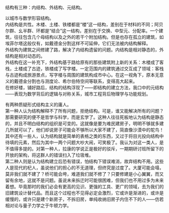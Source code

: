 结构有三种：内结构、外结构、元结构。

以城市与数学形容结构。    
内结构是共性。木楼、土楼、铁楼都是“楼”这一结构，差别在于材料的不同；阿贝尔群、幺半群、环都是“结合”这一结构，差别在于交换、中型元、分配率。一个建筑，往往包含几个母结构以及之外的若干个附加结构。但是也存在孤立的建筑，如埃菲尔塔这般仅有，如戴德金分割这样不可延伸，它们无法被内结构解释。    
外结构为建筑之间修建了路，解决了内结构遗留的问题。内结构是相对静态的，外结构是相对动态的。    
外结构在这一补充下，外结构基于路给原有的那些建筑附上新的关系：木楼成了客栈，土楼成了古迹，铁楼成了写字楼。一定范围内的建筑通过交互成了领域：客栈与古迹构成旅游景点，写字楼与周围的建筑构成市中心。在这一视角下，原本无意义的戴德金分割也与测度论、希尔伯特空间等联系，变得高大起来。   
在修好楼，铺好路后，结构的结构浮现了――即结构的建立方法，我口中的元结构――表现为数学背后的逻辑与对称关系，城市工程背后物理学与功能规划。   


有两种质疑形式结构主义的庸人。   
第一种人认为结构解释不了所有问题，拒绝结构。可是，谁又能解决所有的问题？那需要研究的便不是哲学与科学，而是玄学了。这种人往往死板地认为结构是静态的，并且不明白结构的组织是可变的。这就像是要为难民建房子，明明不够就多建几所就可以了，他们却说房子可能会不够所以大家不建了，简直像沙漠中的鸵鸟！其中还有一些人，认为结构就是简单的表格之类的东西，又过于将目光投向结构中待填的元素，然后为其中一两个问题大吵大闹，可笑极了。我认为对这一类人，是不值得多提的。对第一种人，拉康的学说正是极好的驳斥，一期期研讨班所留下的开放的架构，将这群人的错误扫入了垃圾堆。    
第二种人则是认为结构建立后恐有错误，怕结构下错误难消，故弃结构不用。这些人是现代的杞人，虽说他们的担心的不无道理，但终究是过度了。大厦可能会塌，莫非我们就不建了？桥可能会垮，难道我们就不修了？只要修建是小心翼翼，而又留有余地，这就不是问题。虽说未来拆迁时可能很困难，但我们也不用过多为未来着想。毕竟那时的我们必会有更高的见识、更强的工具、更广的领域，去为我们的旧建筑设计替代品。而且这个过程也不见得必定会激烈，它或许是渐进的，或许是缓慢的，或许只是建个新房子，不拆旧房，单纯收纳旧房子内住不下的人――仿若相对论与量子力学之于牛顿力学。   
